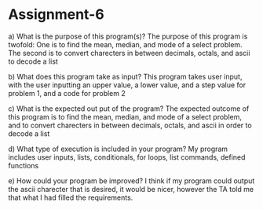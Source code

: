 # Assignment-6
a) What is the purpose of this program(s)?
The purpose of this program is twofold: One is to find the mean, median, and mode of a select problem. The second is to convert charecters in between decimals, octals, and ascii to decode a list

b) What does this program take as input?
This program takes user input, with the user inputting an upper value, a lower value, and a step value for problem 1, and a code for problem 2

c) What is the expected out put of the program?
The expected outcome of this program is to find the mean, median, and mode of a select problem, and to convert charecters in between decimals, octals, and ascii in order to decode a list

d) What type of execution is included in your program?
My program includes user inputs, lists, conditionals, for loops, list commands, defined functions

e) How could your program be improved?
I think if my program could output the ascii charecter that is desired, it would be nicer, however the TA told me that what I had filled the requirements.
